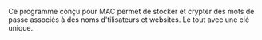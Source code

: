 Ce programme conçu pour MAC permet de stocker et crypter des mots de passe associés à des noms d'tilisateurs et websites. Le tout avec une clé unique. 
